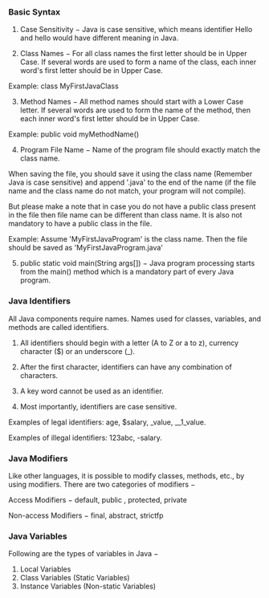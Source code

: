 ### Basic Syntax
1. Case Sensitivity − Java is case sensitive, which means identifier Hello and hello would have different meaning in Java.

2. Class Names − For all class names the first letter should be in Upper Case. If several words are used to form a name of the class, each inner word's first letter should be in Upper Case.

Example: class MyFirstJavaClass

3. Method Names − All method names should start with a Lower Case letter. If several words are used to form the name of the method, then each inner word's first letter should be in Upper Case.

Example: public void myMethodName()

4. Program File Name − Name of the program file should exactly match the class name.

When saving the file, you should save it using the class name (Remember Java is case sensitive) and append '.java' to the end of the name (if the file name and the class name do not match, your program will not compile).

But please make a note that in case you do not have a public class present in the file then file name can be different than class name. It is also not mandatory to have a public class in the file.

Example: Assume 'MyFirstJavaProgram' is the class name. Then the file should be saved as 'MyFirstJavaProgram.java'

5. public static void main(String args[]) − Java program processing starts from the main() method which is a mandatory part of every Java program.

### Java Identifiers
All Java components require names. Names used for classes, variables, and methods are called identifiers.

1. All identifiers should begin with a letter (A to Z or a to z), currency character ($) or an underscore (_).

2. After the first character, identifiers can have any combination of characters.

3. A key word cannot be used as an identifier.

4. Most importantly, identifiers are case sensitive.

Examples of legal identifiers: age, $salary, _value, __1_value.

Examples of illegal identifiers: 123abc, -salary.

### Java Modifiers
Like other languages, it is possible to modify classes, methods, etc., by using modifiers. There are two categories of modifiers −

Access Modifiers − default, public , protected, private

Non-access Modifiers − final, abstract, strictfp

### Java Variables
Following are the types of variables in Java −

1. Local Variables
2. Class Variables (Static Variables)
3. Instance Variables (Non-static Variables)